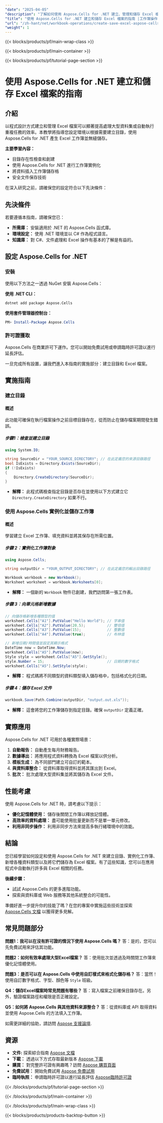 ```yaml
---
"date": "2025-04-05"
"description": "了解如何使用 Aspose.Cells for .NET 建立、管理和儲存 Excel 檔案。本指南涵蓋目錄建立、資料插入和檔案保存。"
"title": "使用 Aspose.Cells for .NET 建立和儲存 Excel 檔案的指南 |工作簿操作"
"url": "/zh-hant/net/workbook-operations/create-save-excel-aspose-cells-net/"
"weight": 1
---
```


{{< blocks/products/pf/main-wrap-class >}}

{{< blocks/products/pf/main-container >}}

{{< blocks/products/pf/tutorial-page-section >}}


# 使用 Aspose.Cells for .NET 建立和儲存 Excel 檔案的指南

## 介紹
以程式設計方式建立和管理 Excel 檔案可以顯著提高處理大型資料集或自動執行重複任務的效率。本教學將指導您設定環境以根據需要建立目錄，使用 Aspose.Cells for .NET 產生 Excel 工作簿並無縫儲存。

**主要學習內容：**
- 目錄存在性檢查和創建
- 使用 Aspose.Cells for .NET 進行工作簿實例化
- 將資料插入工作簿儲存格
- 安全文件保存技術

在深入研究之前，請確保您的設定符合以下先決條件：

## 先決條件

若要遵循本指南，請確保您已：

- **所需庫：** 安裝適用於 .NET 的 Aspose.Cells 函式庫。
- **環境設定：** 使用 .NET 環境並以 C# 作為程式語言。
- **知識庫：** 對 C#、文件處理和 Excel 操作有基本的了解是有益的。

## 設定 Aspose.Cells for .NET

### 安裝
使用以下方法之一透過 NuGet 安裝 Aspose.Cells：

**使用 .NET CLI：**
```bash
dotnet add package Aspose.Cells
```

**使用套件管理器控制台：**
```powershell
PM> Install-Package Aspose.Cells
```

### 許可證獲取
Aspose.Cells 在商業許可下運作。您可以開始免費試用或申請臨時許可證以進行延長評估。

一旦完成所有設置，讓我們進入本指南的實施部分：建立目錄和 Excel 檔案。

## 實施指南

### 建立目錄

#### 概述
此功能可確保在執行檔案操作之前目標目錄存在，從而防止在儲存檔案期間發生錯誤。

##### 步驟1：檢查並建立目錄
```csharp
using System.IO;

string SourceDir = "YOUR_SOURCE_DIRECTORY"; // 在此定義您的來源目錄路徑
bool IsExists = Directory.Exists(SourceDir);
if (!IsExists)
{
    Directory.CreateDirectory(SourceDir); 
}
```
- **解釋：** 此程式碼檢查指定目錄是否存在並使用以下方式建立它 `Directory.CreateDirectory` 如果不行。

### 使用 Aspose.Cells 實例化並儲存工作簿

#### 概述
學習建立 Excel 工作簿、填充資料並將其保存在所需位置。

##### 步驟 2：實例化工作簿對象
```csharp
using Aspose.Cells;

string outputDir = "YOUR_OUTPUT_DIRECTORY"; // 在此定義您的輸出目錄路徑

Workbook workbook = new Workbook(); 
Worksheet worksheet = workbook.Worksheets[0];
```
- **解釋：** 一個新的 `Workbook` 物件已創建，我們訪問第一張工作表。

##### 步驟 3：向單元格新增數據
```csharp
// 向儲存格新增各種類型的值
worksheet.Cells["A1"].PutValue("Hello World"); // 字串值
worksheet.Cells["A2"].PutValue(20.5);          // 雙倍值
worksheet.Cells["A3"].PutValue(15);            // 整數值
worksheet.Cells["A4"].PutValue(true);          // 布林值

// 新增日期/時間值並設定其顯示格式
DateTime now = DateTime.Now;
worksheet.Cells["A5"].PutValue(now);
Style style = worksheet.Cells["A5"].GetStyle();
style.Number = 15;                             // 日期的數字格式
worksheet.Cells["A5"].SetStyle(style);
```
- **解釋：** 程式碼將不同類型的資料類型填入儲存格中，包括格式化的日期。

##### 步驟 4：儲存 Excel 文件
```csharp
workbook.Save(Path.Combine(outputDir, "output.out.xls"));
```
- **解釋：** 這會將您的工作簿儲存到指定目錄。確保 `outputDir` 定義正確。

## 實際應用

Aspose.Cells for .NET 可用於各種實際場景：

1. **自動報告：** 自動產生每月財務報告。
2. **數據導出：** 將應用程式資料轉換為 Excel 檔案以供分析。
3. **模板生成：** 為不同部門建立可自訂的範本。
4. **與資料庫整合：** 從資料庫取得資料並將其匯出到 Excel。
5. **批次：** 批次處理大型資料集並將其儲存為 Excel 文件。

## 性能考慮

使用 Aspose.Cells for .NET 時，請考慮以下提示：
- **優化記憶體使用：** 儲存後關閉工作簿以釋放記憶體。
- **高效率的資料處理：** 盡可能使用批量更新而不是單一單元修改。
- **利用非同步操作：** 利用非同步方法來提高多執行緒環境中的效能。

## 結論

您已經學習如何設定和使用 Aspose.Cells for .NET 來建立目錄、實例化工作簿、新增各種資料類型以及將它們儲存為 Excel 檔案。有了這些知識，您可以在應用程式中自動執行許多與 Excel 相關的任務。

**後續步驟：**
- 試試 Aspose.Cells 的更多進階功能。
- 探索與資料庫或 Web 服務等其他系統整合的可能性。

準備好進一步提升你的技能了嗎？在您的專案中實施這些技術並探索 [Aspose.Cells 文檔](https://reference.aspose.com/cells/net/) 以獲得更多見解。

## 常見問題部分

**問題1：我可以在沒有許可證的情況下使用 Aspose.Cells 嗎？**
答：是的，您可以先免費試用來評估其功能。

**問題2：如何有效率處理大型Excel檔案？**
答：使用批次並透過及時關閉工作簿來優化記憶體使用。

**問題3：是否可以在 Aspose.Cells 中使用自訂樣式來格式化儲存格？**
答：當然！使用自訂數字格式、字型、顏色等 `Style` 班級。

**Q4：儲存Excel檔案時常見問題有哪些？**
答：寫入檔案之前確保目錄存在。另外，驗證檔案路徑和權限是否正確設定。

**Q5：如何將 Aspose.Cells 與其他資料來源整合？**
答：從資料庫或 API 取得資料並使用 Aspose.Cells 的方法填入工作簿。

如需更詳細的協助，請訪問 [Aspose 支援論壇](https://forum。aspose.com/c/cells/9).

## 資源
- **文件:** 探索綜合指南 [Aspose 文檔](https://reference.aspose.com/cells/net/)
- **下載：** 透過以下方式存取最新版本 [Aspose 下載](https://releases.aspose.com/cells/net/)
- **購買：** 對完整許可證有興趣嗎？訪問 [Aspose 購買頁面](https://purchase.aspose.com/buy)
- **免費試用：** 開始免費試用 [Aspose 免費試用](https://releases.aspose.com/cells/net/)
- **臨時執照：** 申請臨時許可證以進行延長評估 [Aspose臨時許可證](https://purchase.aspose.com/temporary-license/)

{{< /blocks/products/pf/tutorial-page-section >}}

{{< /blocks/products/pf/main-container >}}

{{< /blocks/products/pf/main-wrap-class >}}

{{< blocks/products/products-backtop-button >}}